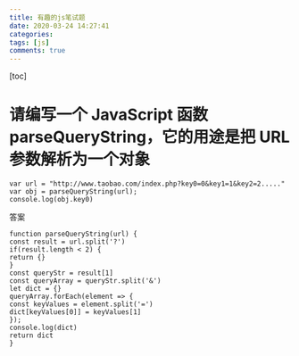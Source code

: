 ```yaml
---
title: 有趣的js笔试题
date: 2020-03-24 14:27:41
categories:
tags: [js]
comments: true
---
```


[toc]

# 请编写一个 JavaScript 函数 parseQueryString，它的用途是把 URL 参数解析为一个对象

```
var url = "http://www.taobao.com/index.php?key0=0&key1=1&key2=2....."
var obj = parseQueryString(url);
console.log(obj.key0)
```

答案

```
function parseQueryString(url) {
const result = url.split('?')
if(result.length < 2) {
return {}
}
const queryStr = result[1]
const queryArray = queryStr.split('&')
let dict = {}
queryArray.forEach(element => {
const keyValues = element.split('=')
dict[keyValues[0]] = keyValues[1]
});
console.log(dict)
return dict
}

```

```

```

